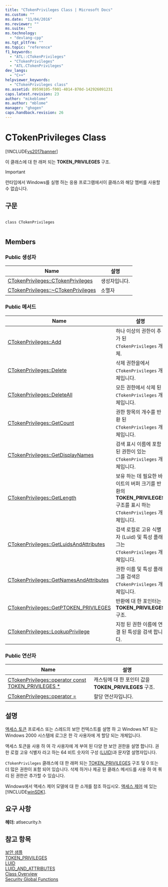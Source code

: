 ```yaml
---
title: "CTokenPrivileges Class | Microsoft Docs"
ms.custom: ""
ms.date: "11/04/2016"
ms.reviewer: ""
ms.suite: ""
ms.technology: 
  - "devlang-cpp"
ms.tgt_pltfrm: ""
ms.topic: "reference"
f1_keywords: 
  - "ATL::CTokenPrivileges"
  - "CTokenPrivileges"
  - "ATL.CTokenPrivileges"
dev_langs: 
  - "C++"
helpviewer_keywords: 
  - "CTokenPrivileges class"
ms.assetid: 89590105-f001-4014-870d-142926091231
caps.latest.revision: 23
author: "mikeblome"
ms.author: "mblome"
manager: "ghogen"
caps.handback.revision: 26
---
```

# CTokenPrivileges Class
[!INCLUDE[vs2017banner](../../assembler/inline/includes/vs2017banner.md)]

이 클래스에 대 한 래퍼 되는  **TOKEN\_PRIVILEGES** 구조.  
  
> [!IMPORTANT]
>  런타임에서 Windows를 실행 하는 응용 프로그램에서이 클래스와 해당 멤버를 사용할 수 없습니다.  
  
## 구문  
  
```  
  
class CTokenPrivileges  
  
```  
  
## Members  
  
### Public 생성자  
  
|Name|설명|  
|----------|--------|  
|[CTokenPrivileges::CTokenPrivileges](../Topic/CTokenPrivileges::CTokenPrivileges.md)|생성자입니다.|  
|[CTokenPrivileges::~CTokenPrivileges](../Topic/CTokenPrivileges::~CTokenPrivileges.md)|소멸자|  
  
### Public 메서드  
  
|Name|설명|  
|----------|--------|  
|[CTokenPrivileges::Add](../Topic/CTokenPrivileges::Add.md)|하나 이상의 권한이 추가 된 `CTokenPrivileges` 개체.|  
|[CTokenPrivileges::Delete](../Topic/CTokenPrivileges::Delete.md)|삭제 권한을에서 `CTokenPrivileges` 개체입니다.|  
|[CTokenPrivileges::DeleteAll](../Topic/CTokenPrivileges::DeleteAll.md)|모든 권한에서 삭제 된 `CTokenPrivileges` 개체입니다.|  
|[CTokenPrivileges::GetCount](../Topic/CTokenPrivileges::GetCount.md)|권한 항목의 개수를 반환 된 `CTokenPrivileges` 개체입니다.|  
|[CTokenPrivileges::GetDisplayNames](../Topic/CTokenPrivileges::GetDisplayNames.md)|검색 표시 이름에 포함 된 권한이 있는 `CTokenPrivileges` 개체입니다.|  
|[CTokenPrivileges::GetLength](../Topic/CTokenPrivileges::GetLength.md)|보유 하는 데 필요한 바이트의 버퍼 크기를 반환의  **TOKEN\_PRIVILEGES** 구조를 표시 하는 `CTokenPrivileges` 개체입니다.|  
|[CTokenPrivileges::GetLuidsAndAttributes](../Topic/CTokenPrivileges::GetLuidsAndAttributes.md)|검색 로컬로 고유 식별자 \(Luid\) 및 특성 플래그는 `CTokenPrivileges` 개체입니다.|  
|[CTokenPrivileges::GetNamesAndAttributes](../Topic/CTokenPrivileges::GetNamesAndAttributes.md)|권한 이름 및 특성 플래그를 검색은 `CTokenPrivileges` 개체입니다.|  
|[CTokenPrivileges::GetPTOKEN\_PRIVILEGES](../Topic/CTokenPrivileges::GetPTOKEN_PRIVILEGES.md)|반환에 대 한 포인터는  **TOKEN\_PRIVILEGES** 구조.|  
|[CTokenPrivileges::LookupPrivilege](../Topic/CTokenPrivileges::LookupPrivilege.md)|지정 된 권한 이름에 연결 된 특성을 검색 합니다.|  
  
### Public 연산자  
  
|Name|설명|  
|----------|--------|  
|[CTokenPrivileges::operator const TOKEN\_PRIVILEGES \*](../Topic/CTokenPrivileges::operator%20const%20TOKEN_PRIVILEGES%20*.md)|캐스팅에 대 한 포인터 값을  **TOKEN\_PRIVILEGES** 구조.|  
|[CTokenPrivileges::operator \=](../Topic/CTokenPrivileges::operator%20=.md)|할당 연산자입니다.|  
  
## 설명  
 [액세스 토큰](http://msdn.microsoft.com/library/windows/desktop/aa374909) 프로세스 또는 스레드의 보안 컨텍스트를 설명 하 고 Windows NT 또는 Windows 2000 시스템에 로그온 한 각 사용자에 게 할당 되는 개체입니다.  
  
 액세스 토큰을 사용 하 여 각 사용자에 게 부여 된 다양 한 보안 권한을 설명 합니다.  권한 로컬 고유 식별자 라고 하는 64 비트 숫자의 구성 \([LUID](http://msdn.microsoft.com/library/windows/desktop/aa379261)\)과 문자열 설명자입니다.  
  
 `CTokenPrivileges` 클래스에 대 한 래퍼 되는  [TOKEN\_PRIVILEGES](http://msdn.microsoft.com/library/windows/desktop/aa379630) 구조 및 0 또는 더 많은 권한이 포함 되어 있습니다.  삭제 하거나 제공 된 클래스 메서드를 사용 하 여 쿼리 된 권한은 추가할 수 있습니다.  
  
 Windows에서 액세스 제어 모델에 대 한 소개를 참조 하십시오.  [액세스 제어](http://msdn.microsoft.com/library/windows/desktop/aa374860) 에 있는 [!INCLUDE[winSDK](../../atl/includes/winsdk_md.md)].  
  
## 요구 사항  
 **헤더:** atlsecurity.h  
  
## 참고 항목  
 [보안 샘플](../../top/visual-cpp-samples.md)   
 [TOKEN\_PRIVILEGES](http://msdn.microsoft.com/library/windows/desktop/aa379630)   
 [LUID](http://msdn.microsoft.com/library/windows/desktop/aa379261)   
 [LUID\_AND\_ATTRIBUTES](http://msdn.microsoft.com/library/windows/desktop/aa379263)   
 [Class Overview](../../atl/atl-class-overview.md)   
 [Security Global Functions](../../atl/reference/security-global-functions.md)